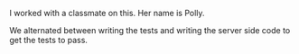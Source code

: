 I worked with a classmate on this.  Her name is Polly.

We alternated between writing the tests and writing the 
server side code to get the tests to pass.
